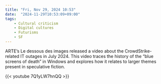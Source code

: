 ```yaml
---
title: "Fri, Nov 29, 2024 10:53"
date:  "2024-11-29T10:53:09+09:00"
tags:
    - Cultural criticism
    - Digital cultures
    - Futurisms
    - SF
---
```


ARTE’s Le dessous des images released a video about the CrowdStrike-related IT outages in July 2024. This video traces the history of the “blue screens of death” in Windows and explores how it relates to larger themes present in speculative fiction.

{{< youtube 7Q1yLW7hnQQ >}}
